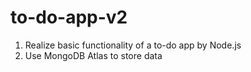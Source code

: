 # to-do-app-v2
1. Realize basic functionality of a to-do app by Node.js
2. Use MongoDB Atlas to store data

